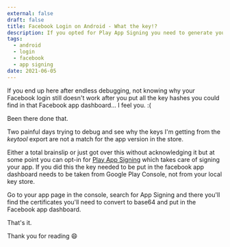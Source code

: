 ```yaml
---
external: false
draft: false
title: Facebook Login on Android - What the key!?
description: If you opted for Play App Signing you need to generate your key hash based on the certificates generated by Google Play.
tags:
  - android
  - login
  - facebook
  - app signing
date: 2021-06-05
---
```



If you end up here after endless debugging, not knowing why your Facebook login still doesn't work after you put all the key hashes you could find in that Facebook app dashboard... I feel you. :( 

Been there done that. 

Two painful days trying to debug and see why the keys I'm getting from the *keytool* export are not a match for the app version in the store.  

Either a total brainslip or just got over this without acknowledging it but at some point you can opt-in for  [Play App Signing](https://developer.android.com/studio/publish/app-signing)  which takes care of signing your app. If you did this the key needed to be put in the facebook app dashboard needs to be taken from Google Play Console, not from your local key store.


Go to your app page in the console, search for App Signing and there you'll find the certificates you'll need to convert to base64 and put in the Facebook app dashboard.

That's it.

Thank you for reading 😄
